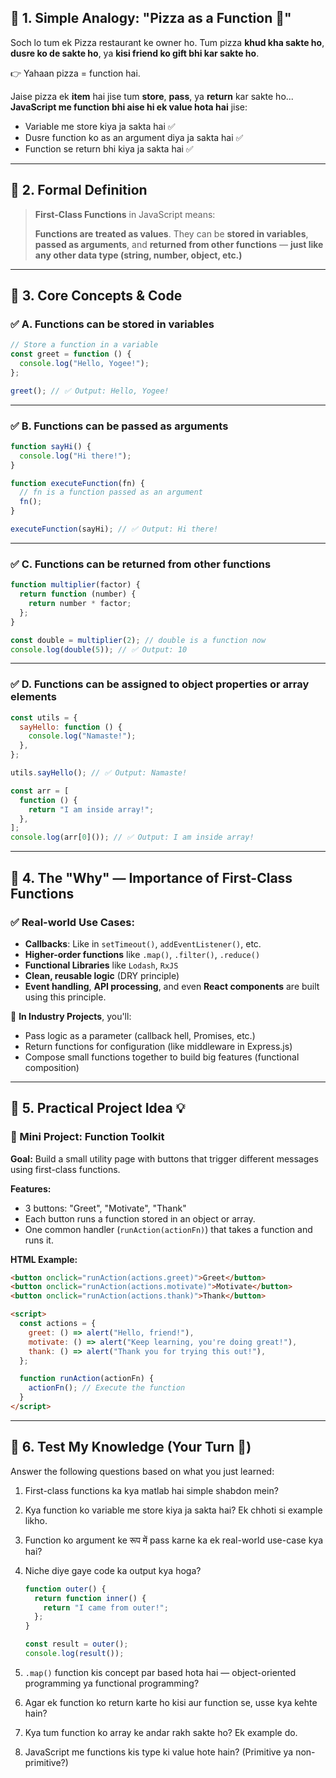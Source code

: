 ## 🔹 1. Simple Analogy: "Pizza as a Function 🍕"

Soch lo tum ek Pizza restaurant ke owner ho. Tum pizza **khud kha sakte ho**, **dusre ko de sakte ho**, ya **kisi friend ko gift bhi kar sakte ho**.

👉 Yahaan pizza = function hai.

Jaise pizza ek **item** hai jise tum **store**, **pass**, ya **return** kar sakte ho...
**JavaScript me function bhi aise hi ek value hota hai** jise:

- Variable me store kiya ja sakta hai ✅
- Dusre function ko as an argument diya ja sakta hai ✅
- Function se return bhi kiya ja sakta hai ✅

---

## 🔹 2. Formal Definition

> **First-Class Functions** in JavaScript means:
>
> **Functions are treated as values**.
> They can be **stored in variables**, **passed as arguments**, and **returned from other functions** — **just like any other data type (string, number, object, etc.)**

---

## 🔹 3. Core Concepts & Code

### ✅ A. Functions can be stored in variables

```js
// Store a function in a variable
const greet = function () {
  console.log("Hello, Yogee!");
};

greet(); // ✅ Output: Hello, Yogee!
```

---

### ✅ B. Functions can be passed as arguments

```js
function sayHi() {
  console.log("Hi there!");
}

function executeFunction(fn) {
  // fn is a function passed as an argument
  fn();
}

executeFunction(sayHi); // ✅ Output: Hi there!
```

---

### ✅ C. Functions can be returned from other functions

```js
function multiplier(factor) {
  return function (number) {
    return number * factor;
  };
}

const double = multiplier(2); // double is a function now
console.log(double(5)); // ✅ Output: 10
```

---

### ✅ D. Functions can be assigned to object properties or array elements

```js
const utils = {
  sayHello: function () {
    console.log("Namaste!");
  },
};

utils.sayHello(); // ✅ Output: Namaste!

const arr = [
  function () {
    return "I am inside array!";
  },
];
console.log(arr[0]()); // ✅ Output: I am inside array!
```

---

## 🔹 4. The "Why" — Importance of First-Class Functions

### ✅ Real-world Use Cases:

- **Callbacks**: Like in `setTimeout()`, `addEventListener()`, etc.
- **Higher-order functions** like `.map()`, `.filter()`, `.reduce()`
- **Functional Libraries** like `Lodash`, `RxJS`
- **Clean, reusable logic** (DRY principle)
- **Event handling**, **API processing**, and even **React components** are built using this principle.

💼 **In Industry Projects**, you'll:

- Pass logic as a parameter (callback hell, Promises, etc.)
- Return functions for configuration (like middleware in Express.js)
- Compose small functions together to build big features (functional composition)

---

## 🔹 5. Practical Project Idea 💡

### 🔧 Mini Project: **Function Toolkit**

**Goal:** Build a small utility page with buttons that trigger different messages using first-class functions.

**Features:**

- 3 buttons: "Greet", "Motivate", "Thank"
- Each button runs a function stored in an object or array.
- One common handler (`runAction(actionFn)`) that takes a function and runs it.

**HTML Example:**

```html
<button onclick="runAction(actions.greet)">Greet</button>
<button onclick="runAction(actions.motivate)">Motivate</button>
<button onclick="runAction(actions.thank)">Thank</button>

<script>
  const actions = {
    greet: () => alert("Hello, friend!"),
    motivate: () => alert("Keep learning, you're doing great!"),
    thank: () => alert("Thank you for trying this out!"),
  };

  function runAction(actionFn) {
    actionFn(); // Execute the function
  }
</script>
```

---

## 🔹 6. Test My Knowledge (Your Turn 🎯)

Answer the following questions based on what you just learned:

1. First-class functions ka kya matlab hai simple shabdon mein?

2. Kya function ko variable me store kiya ja sakta hai? Ek chhoti si example likho.

3. Function ko argument ke रूप में pass karne ka ek real-world use-case kya hai?

4. Niche diye gaye code ka output kya hoga?

   ```js
   function outer() {
     return function inner() {
       return "I came from outer!";
     };
   }

   const result = outer();
   console.log(result());
   ```

5. `.map()` function kis concept par based hota hai — object-oriented programming ya functional programming?

6. Agar ek function ko return karte ho kisi aur function se, usse kya kehte hain?

7. Kya tum function ko array ke andar rakh sakte ho? Ek example do.

8. JavaScript me functions kis type ki value hote hain? (Primitive ya non-primitive?)
